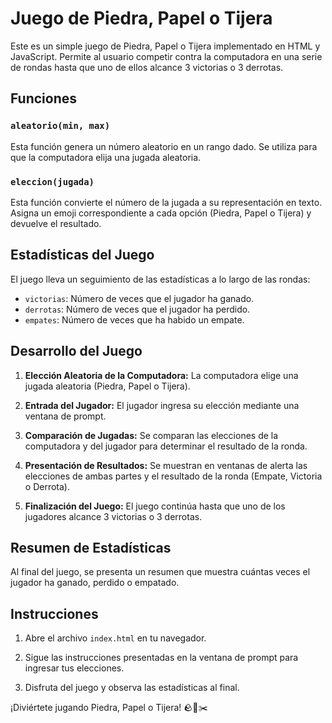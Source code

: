 # Juego de Piedra, Papel o Tijera

Este es un simple juego de Piedra, Papel o Tijera implementado en HTML y JavaScript. Permite al usuario competir contra la computadora en una serie de rondas hasta que uno de ellos alcance 3 victorias o 3 derrotas.

## Funciones

### `aleatorio(min, max)`

Esta función genera un número aleatorio en un rango dado. Se utiliza para que la computadora elija una jugada aleatoria.

### `eleccion(jugada)`

Esta función convierte el número de la jugada a su representación en texto. Asigna un emoji correspondiente a cada opción (Piedra, Papel o Tijera) y devuelve el resultado.

## Estadísticas del Juego

El juego lleva un seguimiento de las estadísticas a lo largo de las rondas:

- `victorias`: Número de veces que el jugador ha ganado.
- `derrotas`: Número de veces que el jugador ha perdido.
- `empates`: Número de veces que ha habido un empate.

## Desarrollo del Juego

1. **Elección Aleatoria de la Computadora:** La computadora elige una jugada aleatoria (Piedra, Papel o Tijera).

2. **Entrada del Jugador:** El jugador ingresa su elección mediante una ventana de prompt.

3. **Comparación de Jugadas:** Se comparan las elecciones de la computadora y del jugador para determinar el resultado de la ronda.

4. **Presentación de Resultados:** Se muestran en ventanas de alerta las elecciones de ambas partes y el resultado de la ronda (Empate, Victoria o Derrota).

5. **Finalización del Juego:** El juego continúa hasta que uno de los jugadores alcance 3 victorias o 3 derrotas.

## Resumen de Estadísticas

Al final del juego, se presenta un resumen que muestra cuántas veces el jugador ha ganado, perdido o empatado.

## Instrucciones

1. Abre el archivo `index.html` en tu navegador.

2. Sigue las instrucciones presentadas en la ventana de prompt para ingresar tus elecciones.

3. Disfruta del juego y observa las estadísticas al final.

¡Diviértete jugando Piedra, Papel o Tijera! 🪨📄✂️
